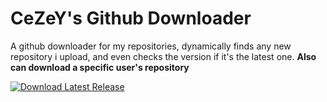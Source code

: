 # CeZeY's Github Downloader

A github downloader for my repositories, dynamically finds any new repository i upload, and even checks the version if it's the latest one.
__Also can download a specific user's repository__

[![Download Latest Release](https://img.shields.io/badge/Download-Latest_Release-blue?style=for-the-badge&logo=github)](https://github.com/CazymirTM/CeZeY-s-Github-Downloader/releases/latest)
